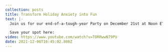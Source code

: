 ```yaml
---
collection: posts
title: Transform Holiday Anxiety into Fun
text: |-
  Join us for our end-of-a-tough-year Party on December 21st at Noon ET.

  Save your spot here:
video: https://www.youtube.com/watch?v=TORRwwN79PU
date: 2021-12-06T16:45:02.806Z
---
```

